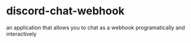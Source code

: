 # discord-chat-webhook

an application that allows you to chat as a webhook programatically and interactively